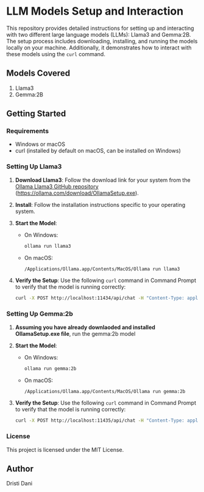 # LLM Models Setup and Interaction

This repository provides detailed instructions for setting up and interacting with two different large language models (LLMs): Llama3 and Gemma:2B. 
The setup process includes downloading, installing, and running the models locally on your machine. Additionally, it demonstrates how to interact with these models using the `curl` command.

## Models Covered
1. Llama3
2. Gemma:2B

## Getting Started

### Requirements
- Windows or macOS
- curl (installed by default on macOS, can be installed on Windows)

### Setting Up Llama3

1. **Download Llama3**: Follow the download link for your system from the [Ollama Llama3 GitHub repository](https://github.com/Ollama/llama3) (https://ollama.com/download/OllamaSetup.exe).
2. **Install**: Follow the installation instructions specific to your operating system.
3. **Start the Model**:
   - On Windows:
     ```sh
     ollama run llama3
     ```
   - On macOS:
     ```sh
     /Applications/Ollama.app/Contents/MacOS/Ollama run llama3
     ```

4. **Verify the Setup**: Use the following `curl` command in Command Prompt to verify that the model is running correctly:
   ```sh
   curl -X POST http://localhost:11434/api/chat -H "Content-Type: application/json" -d "{\"model\": \"llama3\", \"messages\": [{\"role\": \"user\", \"content\": \"Why is the sky blue?\"}], \"stream\": false}"


### Setting Up Gemma:2b

1. **Assuming you have already downlaoded and installed OllamaSetup.exe file**, run the gemma:2b model
3. **Start the Model**:
   - On Windows:
     ```sh
     ollama run gemma:2b
     ```
   - On macOS:
     ```sh
     /Applications/Ollama.app/Contents/MacOS/Ollama run gemma:2b
     ```

4. **Verify the Setup**: Use the following `curl` command in Command Prompt to verify that the model is running correctly:
   ```sh
   curl -X POST http://localhost:11435/api/chat -H "Content-Type: application/json" -d "{\"model\": \"gemma:2b\", \"messages\": [{\"role\": \"user\", \"content\": \"What is the capital of France?\"}],\"stream\":false}"

### License
This project is licensed under the MIT License.

## Author
Dristi Dani
